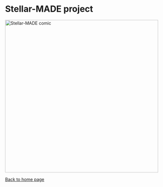 # Stellar-MADE project

<img src="https://nicolascuello.github.io/Stellar-MADE/images/comics_FR/comics_fr003.jpeg" alt="Stellar-MADE comic" width="500"/>

[Back to home page](https://nicolascuello.github.io/Stellar-MADE/)
